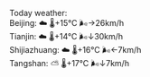 Today weather:  
Beijing: ☁️   🌡️+15°C 🌬️→26km/h  
Tianjin: ☁️   🌡️+14°C 🌬️↓30km/h  
Shijiazhuang: ☁️   🌡️+16°C 🌬️←7km/h  
Tangshan: ⛅️  🌡️+17°C 🌬️↓7km/h  
